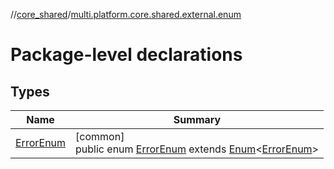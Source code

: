 //[core_shared](../../index.md)/[multi.platform.core.shared.external.enum](index.md)

# Package-level declarations

## Types

| Name | Summary |
|---|---|
| [ErrorEnum](-error-enum/index.md) | [common]<br>public enum [ErrorEnum](-error-enum/index.md) extends [Enum](https://docs.oracle.com/javase/8/docs/api/java/lang/Enum.html)&lt;[ErrorEnum](-error-enum/index.md)&gt; |
